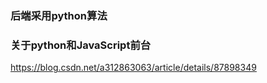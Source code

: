 ### 后端采用python算法





### 关于python和JavaScript前台

https://blog.csdn.net/a312863063/article/details/87898349